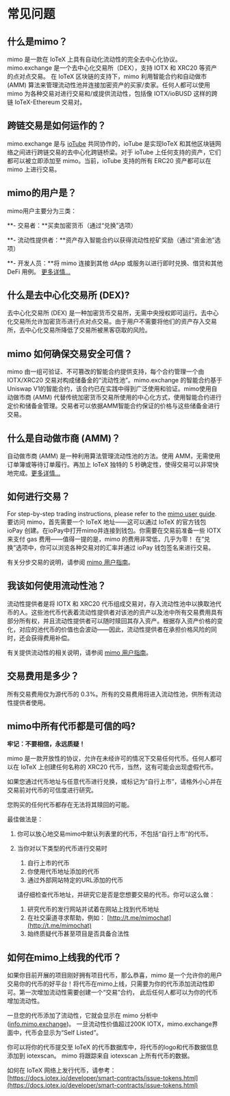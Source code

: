 # 常见问题

## **什么是mimo？**

mimo 是一款在 IoTeX 上具有自动化流动性的完全去中心化协议。mimo.exchange 是一个去中心化交易所（DEX），支持 IOTX 和 XRC20 等资产的点对点交易。 在 IoTeX 区块链的支持下，mimo 利用智能合约和自动做市 \(AMM\) 算法来管理流动性池并连接加密资产的买家/卖家。任何人都可以使用 mimo 为各种交易对进行交易和/或提供流动性，包括像 IOTX/ioBUSD 这样的跨链 IoTeX-Ethereum 交易对。

## 跨链交易是如何运作的？

mimo.exchange 是与 [ioTube](https://tube.iotex.io/) 共同协作的，ioTube 是实现IoTeX 和其他区块链网络之间进行跨链交易的去中心化跨链桥梁。对于 ioTube 上任何支持的资产，它们都可以被立即添加至 mimo。当前，ioTube 支持的所有 ERC20 资产都可以在 mimo 上进行交易。

## **mimo的用户是？**

mimo用户主要分为三类：

**- 交易者：**买卖加密货币（通过“兑换”选项）

**- 流动性提供者：**资产存入智能合约以获得流动性挖矿奖励（通过“资金池”选项）

**- 开发人员：**将 mimo 连接到其他 dApp 或服务以进行即时兑换、借贷和其他 DeFi 用例。 [更多详情...](https://docs.mimo.finance/mimo-v1/api)

## 什么是去中心化交易所 \(DEX\)?

去中心化交易所 \(DEX\) 是一种加密货币交易所，无需中央授权即可运行。去中心化交易所允许加密货币进行点对点交易。由于用户不需要将他们的资产存入交易所，去中心化交易所降低了交易所被黑客窃取的风险。

## mimo 如何确保交易安全可信？

mimo 由一组可验证、不可篡改的智能合约提供支持，每个合约管理一个由 IOTX/XRC20 交易对构成储备金的“流动性池”。mimo.exchange 的智能合约基于Uniswap V1的智能合约，该合约已在实践中得到广泛使用和验证。mimo使用自动做市商 \(AMM\) 代替传统加密货币交易所使用的中心化方式，使用智能合约进行定价和储备金管理。交易者可以依据AMM智能合约保证的价格与这些储备金进行交易。

## 什么是自动做市商 \(AMM\)？

自动做市商 \(AMM\) 是一种利用算法管理流动性池的方法。使用 AMM，无需使用订单簿或等待订单履行。再加上 IoTeX 独特的 5 秒确定性，使得交易可以非常快地完成。[更多详情...](https://docs.mimo.exchange/the-formulas)

## **如何进行交易？**

For step-by-step trading instructions, please refer to the [mimo user guide](https://community.iotex.io/t/mimo-trading-on-mimo-step-by-step-instructions/1524).  
要访问 mimo，首先需要一个 IoTeX 地址——这可以通过 IoTeX 的官方钱包 ioPay 创建。在ioPay中打开mimo并连接到钱包。你需要在交易前准备一些 IOTX 来支付 gas 费用——值得一提的是，mimo 的费用非常低，几乎为零！ 在“兑换”选项中，你可以浏览各种交易对的汇率并通过 ioPay 钱包签名来进行交易。

有关分步交易的说明，请参阅 [mimo 用户指南](https://community.iotex.io/t/mimo-trading-on-mimo-step-by-step-instructions/1524)。

## 我该如何使用流动性池？

流动性提供者是将 IOTX 和 XRC20 代币组成交易对，存入流动性池中以换取池代币的人。这些池代币代表着流动性提供者对该池的资产以及池中所有交易费用具有部分所有权，并且流动性提供者可以随时赎回其存入资产。根据存入资产价格的变化，对应的池代币的价值也会波动——因此，流动性提供者在承担价格风险的同时，还会获得费用补偿。

有关提供流动性的相关说明，请参阅 [mimo 用户指南](https://community.iotex.io/t/mimo-managing-liquidity-pools-step-by-step-instructions/1523)。

## 交易费用是多少？

所有交易费用仅为源代币的 0.3%。所有的交易费用将进入流动性池，供所有流动性提供者使用。

## mimo中所有代币都是可信的吗?

**牢记：不要相信，永远质疑！**

mimo 是一款开放性的协议，允许在未经许可的情况下交易任何代币。任何人都可以在 IoTeX 上创建任何名称的 XRC20 代币，当然，这有可能会出现虚假代币。 

如果您通过代币地址与任意代币进行兑换，或标记为“自行上市”，请格外小心并在交易前对代币的可信度进行研究。

您购买的任何代币都存在无法将其赎回的可能。

最佳做法是：

1. 你可以放心地交易mimo中默认列表里的代币，不包括“自行上市”的代币。
2. 当你对以下类型的代币进行交易时

   1. 自行上市的代币
   2. 你使用代币地址添加的代币
   3. 通过外部网站特定的URL添加的代币

   请仔细检查代币地址，并研究它是否是您想要交易的代币。你可以这么做：

   1. 研究代币的发行网站并试着在网站上找到代币地址
   2. 在社交渠道寻求帮助，例如： [http://t.me/mimochat](http://t.me/mimochat)
   3. 始终质疑代币甚至项目是否具备合法性

## 如何在mimo上线我的代币？

如果你目前开展的项目刚好拥有项目代币，那么恭喜，mimo 是一个允许你的用户交易你的代币的好平台！将代币在mimo上线，只需要为你的代币添加流动性即可。第一次增加流动性需要创建一个“交易”合约， 此后任何人都可以为你的代币增加流动性。

一旦您的代币添加了流动性，它就会显示在 mimo 分析中 \([info.mimo.exchange](https://info.mimo.exchange/)\)。 一旦流动性价值超过200K IOTX，mimo.exchange界面中，代币会显示为“Self Listed”。

你可以将你的代币提交至 IoTeX 的代币数据库中，将代币的logo和代币数据信息添加到 iotexscan。 mimo 将跟踪来自 iotexscan 上所有代币的数据。

如何在 IoTeX 网络上发行代币，请参考：  
 [https://docs.iotex.io/developer/smart-contracts/issue-tokens.html](https://docs.iotex.io/developer/smart-contracts/issue-tokens.html)


